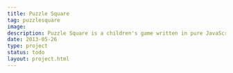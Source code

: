 ```yaml
---
title: Puzzle Square
tag: puzzlesquare
image: 
description: Puzzle Square is a children's game written in pure JavaScript for tablet devices to practice with touch drag and drop. It is inspired by the Israeli board game Ma BaMishbetzet in which you fill a matrix based on for instance the shape (columns) and color (rows) with picture cards.
date: 2013-05-26
type: project
status: todo
layout: project.html
---
```



